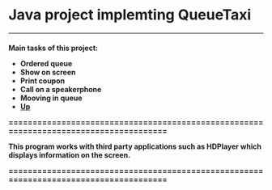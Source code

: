 # Java project implemting QueueTaxi
------------------
<h4>Main tasks of this project: 
  
  + Ordered queue
  + Show on screen
  + Print coupon
  + Сall on a speakerphone
  + Mooving in queue
  + [Up](https://github.com/LehaZhigimont/Taxi/blob/main/README.md#java-project-implemting-queuetaxi)

======================================================================================

<h7> This program works with third party applications such as HDPlayer which displays information on the screen.
  
======================================================================================
  
  
